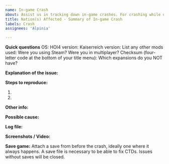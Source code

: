 ```yaml
---
name: In-game Crash
about: Assist us in tracking down in-game crashes. For crashing while opening the mod, see 'Installation/Running Issues' below
title: Nation(s) Affected - Summary of In-game Crash
labels: Crash
assignees: 'Alpinia'

---
```


**Quick questions**
OS:
HOI4 version:
Kaiserreich version:
List any other mods used:
Were you using Steam?
Were you in multiplayer?
Checksum (four-letter code at the bottom of your title menu):
Which expansions do you NOT have?

**Explanation of the issue:**


**Steps to reproduce:**

1.

2.

**Other info:**


**Possible cause:**


**Log file:**
<!-- If you have the log file: zip it before you drag & drop it here. Both error log and game log are useful to us.-->

**Screenshots / Video:**
<!-- Drag & drop screenshots here. Use https://youtube.com to upload video. -->

**Save game:**
Attach a save from before the crash, ideally one where it always happens. A save file is necessary to be able to fix CTDs. Issues without saves will be closed.
